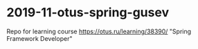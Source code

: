 # 2019-11-otus-spring-gusev
Repo for learning course https://otus.ru/learning/38390/ "Spring Framework Developer"
